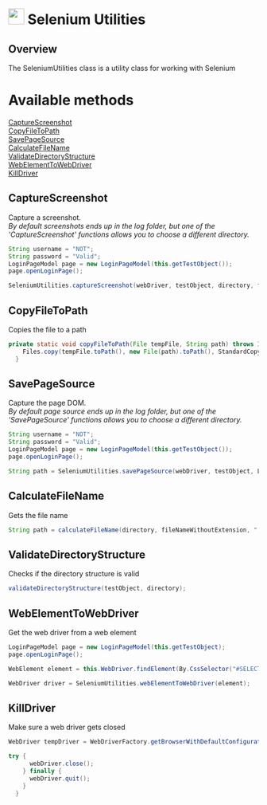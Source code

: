 # <img src="resources/jmaqslogo.jpg" height="32" width="32"> Selenium Utilities

## Overview
The SeleniumUtilities class is a utility class for working with Selenium

# Available methods
[CaptureScreenshot](#CaptureScreenshot)  
[CopyFileToPath](#CopyFileToPath)  
[SavePageSource](#SavePageSource)  
[CalculateFileName](#CalculateFileName)  
[ValidateDirectoryStructure](#ValidateDirectoryStructure)  
[WebElementToWebDriver](#WebElementToWebDriver)  
[KillDriver](#KillDriver)  

## CaptureScreenshot
Capture a screenshot.  
*By default screenshots ends up in the log folder, but one of the 'CaptureScreenshot' functions allows you to choose a different directory.*
```java
String username = "NOT";
String password = "Valid";
LoginPageModel page = new LoginPageModel(this.getTestObject());
page.openLoginPage();

SeleniumUtilities.captureScreenshot(webDriver, testObject, directory, fileNameWithoutExtension);
```

## CopyFileToPath
Copies the file to a path
```java
private static void copyFileToPath(File tempFile, String path) throws IOException {
    Files.copy(tempFile.toPath(), new File(path).toPath(), StandardCopyOption.COPY_ATTRIBUTES);
  }
```

##  SavePageSource
Capture the page DOM.  
*By default page source ends up in the log folder, but one of the 'SavePageSource' functions allows you to choose a different directory.*
```java
String username = "NOT";
String password = "Valid";
LoginPageModel page = new LoginPageModel(this.getTestObject());
page.openLoginPage();

String path = SeleniumUtilities.savePageSource(webDriver, testObject, LoggingConfig.getLogDirectory(),
```

## CalculateFileName
Gets the file name
```java
String path = calculateFileName(directory, fileNameWithoutExtension, ".png");
```

## ValidateDirectoryStructure
Checks if the directory structure is valid
```java
validateDirectoryStructure(testObject, directory);
```


##  WebElementToWebDriver
Get the web driver from a web element
```java
LoginPageModel page = new LoginPageModel(this.getTestObject);
page.openLoginPage();

WebElement element = this.WebDriver.findElement(By.CssSelector("#SELECTOR"));

WebDriver driver = SeleniumUtilities.webElementToWebDriver(element);

```

##  KillDriver
Make sure a web driver gets closed
```java
WebDriver tempDriver = WebDriverFactory.getBrowserWithDefaultConfiguration(SeleniumConfig.getBrowserType());

try {
      webDriver.close();
    } finally {
      webDriver.quit();
    }
  }
```